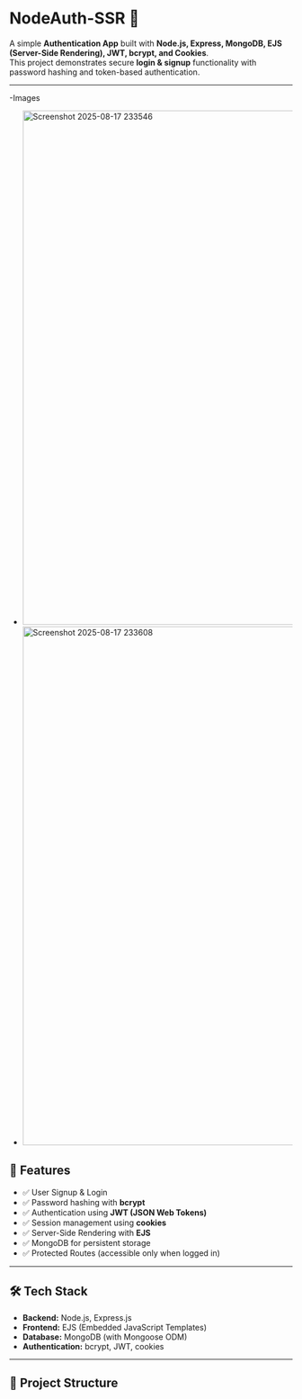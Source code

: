 # NodeAuth-SSR 🔐

A simple **Authentication App** built with **Node.js, Express, MongoDB, EJS (Server-Side Rendering), JWT, bcrypt, and Cookies**.  
This project demonstrates secure **login & signup** functionality with password hashing and token-based authentication.

---

-Images
- <img width="1896" height="914" alt="Screenshot 2025-08-17 233546" src="https://github.com/user-attachments/assets/aae24335-b624-416e-a709-836222b975e7" />
- <img width="1899" height="922" alt="Screenshot 2025-08-17 233608" src="https://github.com/user-attachments/assets/5a42456f-a607-4421-b470-4453e12af126" />



## 🚀 Features
- ✅ User Signup & Login  
- ✅ Password hashing with **bcrypt**  
- ✅ Authentication using **JWT (JSON Web Tokens)**  
- ✅ Session management using **cookies**  
- ✅ Server-Side Rendering with **EJS**  
- ✅ MongoDB for persistent storage  
- ✅ Protected Routes (accessible only when logged in)  

---

## 🛠️ Tech Stack
- **Backend:** Node.js, Express.js  
- **Frontend:** EJS (Embedded JavaScript Templates)  
- **Database:** MongoDB (with Mongoose ODM)  
- **Authentication:** bcrypt, JWT, cookies  

---

## 📂 Project Structure
